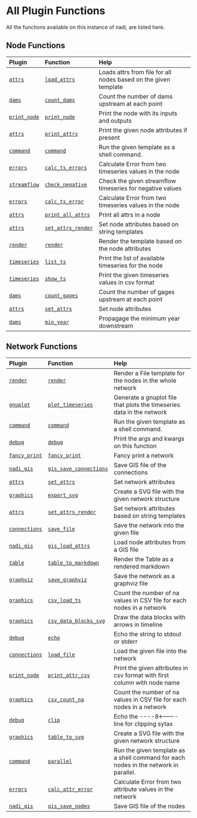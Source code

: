 # All Plugin Functions
All the functions available on this instance of nadi, are listed here.

## Node Functions
| Plugin                        | Function                                                 | Help                                                            |
|:------------------------------|:---------------------------------------------------------|:----------------------------------------------------------------|
| [`attrs`](attrs.md)           | [`load_attrs`](attrs.md#network.load_attrs)              | Loads attrs from file for all nodes based on the given template |
| [`dams`](dams.md)             | [`count_dams`](dams.md#network.count_dams)               | Count the number of dams upstream at each point                 |
| [`print_node`](print_node.md) | [`print_node`](print_node.md#network.print_node)         | Print the node with its inputs and outputs                      |
| [`attrs`](attrs.md)           | [`print_attrs`](attrs.md#network.print_attrs)            | Print the given node attributes if present                      |
| [`command`](command.md)       | [`command`](command.md#network.command)                  | Run the given template as a shell command.                      |
| [`errors`](errors.md)         | [`calc_ts_errors`](errors.md#network.calc_ts_errors)     | Calculate Error from two timeseries values in the node          |
| [`streamflow`](streamflow.md) | [`check_negative`](streamflow.md#network.check_negative) | Check the given streamflow timeseries for negative values       |
| [`errors`](errors.md)         | [`calc_ts_error`](errors.md#network.calc_ts_error)       | Calculate Error from two timeseries values in the node          |
| [`attrs`](attrs.md)           | [`print_all_attrs`](attrs.md#network.print_all_attrs)    | Print all attrs in a node                                       |
| [`attrs`](attrs.md)           | [`set_attrs_render`](attrs.md#network.set_attrs_render)  | Set node attributes based on string templates                   |
| [`render`](render.md)         | [`render`](render.md#network.render)                     | Render the template based on the node attributes                |
| [`timeseries`](timeseries.md) | [`list_ts`](timeseries.md#network.list_ts)               | Print the list of available timeseries for the node             |
| [`timeseries`](timeseries.md) | [`show_ts`](timeseries.md#network.show_ts)               | Print the given timeseries values in csv format                 |
| [`dams`](dams.md)             | [`count_gages`](dams.md#network.count_gages)             | Count the number of gages upstream at each point                |
| [`attrs`](attrs.md)           | [`set_attrs`](attrs.md#network.set_attrs)                | Set node attributes                                             |
| [`dams`](dams.md)             | [`min_year`](dams.md#network.min_year)                   | Propagage the minimum year downstream                           |


## Network Functions
| Plugin                          | Function                                                        | Help                                                                                 |
|:--------------------------------|:----------------------------------------------------------------|:-------------------------------------------------------------------------------------|
| [`render`](render.md)           | [`render`](render.md#node.render)                               | Render a File template for the nodes in the whole network                            |
| [`gnuplot`](gnuplot.md)         | [`plot_timeseries`](gnuplot.md#node.plot_timeseries)            | Generate a gnuplot file that plots the timeseries data in the network                |
| [`command`](command.md)         | [`command`](command.md#node.command)                            | Run the given template as a shell command.                                           |
| [`debug`](debug.md)             | [`debug`](debug.md#node.debug)                                  | Print the args and kwargs on this function                                           |
| [`fancy_print`](fancy_print.md) | [`fancy_print`](fancy_print.md#node.fancy_print)                | Fancy print a network                                                                |
| [`nadi_gis`](nadi_gis.md)       | [`gis_save_connections`](nadi_gis.md#node.gis_save_connections) | Save GIS file of the connections                                                     |
| [`attrs`](attrs.md)             | [`set_attrs`](attrs.md#node.set_attrs)                          | Set network attributes                                                               |
| [`graphics`](graphics.md)       | [`export_svg`](graphics.md#node.export_svg)                     | Create a SVG file with the given network structure                                   |
| [`attrs`](attrs.md)             | [`set_attrs_render`](attrs.md#node.set_attrs_render)            | Set network attributes based on string templates                                     |
| [`connections`](connections.md) | [`save_file`](connections.md#node.save_file)                    | Save the network into the given file                                                 |
| [`nadi_gis`](nadi_gis.md)       | [`gis_load_attrs`](nadi_gis.md#node.gis_load_attrs)             | Load node attributes from a GIS file                                                 |
| [`table`](table.md)             | [`table_to_markdown`](table.md#node.table_to_markdown)          | Render the Table as a rendered markdown                                              |
| [`graphviz`](graphviz.md)       | [`save_graphviz`](graphviz.md#node.save_graphviz)               | Save the network as a graphviz file                                                  |
| [`graphics`](graphics.md)       | [`csv_load_ts`](graphics.md#node.csv_load_ts)                   | Count the number of na values in CSV file for each nodes in a network                |
| [`graphics`](graphics.md)       | [`csv_data_blocks_svg`](graphics.md#node.csv_data_blocks_svg)   | Draw the data blocks with arrows in timeline                                         |
| [`debug`](debug.md)             | [`echo`](debug.md#node.echo)                                    | Echo the string to stdout or stderr                                                  |
| [`connections`](connections.md) | [`load_file`](connections.md#node.load_file)                    | Load the given file into the network                                                 |
| [`print_node`](print_node.md)   | [`print_attr_csv`](print_node.md#node.print_attr_csv)           | Print the given attributes in csv format with first column with node name            |
| [`graphics`](graphics.md)       | [`csv_count_na`](graphics.md#node.csv_count_na)                 | Count the number of na values in CSV file for each nodes in a network                |
| [`debug`](debug.md)             | [`clip`](debug.md#node.clip)                                    | Echo the ----8<---- line for clipping sytax                                          |
| [`graphics`](graphics.md)       | [`table_to_svg`](graphics.md#node.table_to_svg)                 | Create a SVG file with the given network structure                                   |
| [`command`](command.md)         | [`parallel`](command.md#node.parallel)                          | Run the given template as a shell command for each nodes in the network in parallel. |
| [`errors`](errors.md)           | [`calc_attr_error`](errors.md#node.calc_attr_error)             | Calculate Error from two attribute values in the network                             |
| [`nadi_gis`](nadi_gis.md)       | [`gis_save_nodes`](nadi_gis.md#node.gis_save_nodes)             | Save GIS file of the nodes                                                           |

